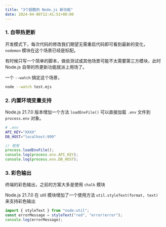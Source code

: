 ```yaml
---
title: "3个超酷的 Node.js 新功能"
date: 2024-04-06T12:41:51+08:00
---
```


### 1. 自带热更新

开发模式下，每次代码的修改我们期望无需重启代码即可看到最新的变化，`nodemon` 模块在这个场景已经是标配。

有时候只写一个简单的脚本，做些测试或其他场景可能不太需要第三方模块，此时 Node.js 自带的热更新功能就派上用场了。

一个 `--watch` 搞定这个场景，

```bash
node --watch test.mjs
```

### 2. 内置环境变量支持

Node.js 21.7.0 版本增加一个方法 `loadEnvFile()` 可以直接加载 `.env` 文件到 `process.env` 对象。

```sh
# .env
API_KEY="XXXX"
DB_HOST="localhost:999"
```

```js
// 使用
process.loadEnvFile();
console.log(process.env.API_KEY);
console.log(process.env.DB_HOST);
```

### 3. 彩色输出

终端的彩色输出，之前的方案大多是使用 `chalk` 模块

Node.js 21.7.0 在 util 模块增加了一个使用方法 `util.styleText(format, text)` 来支持彩色输出

```js
import { styleText } from "node:util";
const errorMessage = styleText("red", "error!error");
console.log(errorMessage);
```

